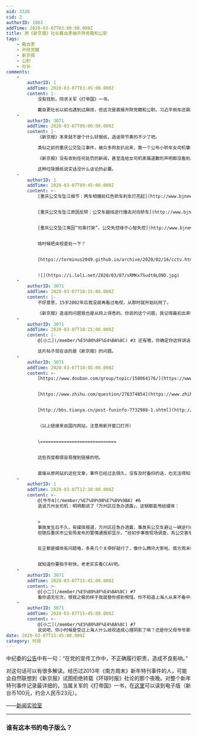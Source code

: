 ```yaml
---
aid: 3326
cid: 2
authorID: 1863
addTime: 2020-03-07T03:00:00.000Z
title: 原《新京报》社长戴自更被开除党籍和公职
tags:
    - 戴自更
    - 开除党籍
    - 新京报
    - 公职
    - 社长
comments:
    -
        authorID: 1
        addTime: 2020-03-07T03:45:00.000Z
        content: |-
            没有找到，同求关军《打帝国》一书。

            戴自更社长以前也遇到过麻烦，但这次是直接开除党籍和公职。习近平倒车还飙车，令满清贵胄无不刮目相看。
    -
        authorID: 3071
        addTime: 2020-03-07T09:00:00.000Z
        content: |-
            《新京报》本来就不是个什么好报纸，造谣带节奏的不少了吧。

            类似之前的重庆公交坠江事件，被众多网友扒出来，第一个公布小轿车女司机肇事的就是他们。后来事件明朗，

            《新京报》没有收到任何处罚的新闻，甚至连给女司机家属道歉的声明都没看到。

            这种垃圾报纸说实话没什么谈论的必要。
    -
        authorID: 1
        addTime: 2020-03-07T09:45:00.000Z
        content: >-
            [重庆公交车坠江细节：两车相撞前红色轿车刹车灯亮起](http://www.bjnews.com.cn/news/2018/10/29/515544.html)


            [重庆公交车坠江原因反转：公交车越线逆行撞击对向轿车](http://www.bjnews.com.cn/news/2018/10/28/515156.html)


            [重庆公交坠江竟因“司乘打架”，公交失控缘于心智失控](http://www.bjnews.com.cn/opinion/2018/11/02/517153.html)


            啥时候把央视查处一下？


            [https://terminus2049.github.io/archive/2020/02/16/cctv.html](https://terminus2049.github.io/archive/2020/02/16/cctv.html)


            ![](https://i.loli.net/2020/03/07/sRMKx7Sudt8LO9D.jpg)
    -
        authorID: 3071
        addTime: 2020-03-07T10:15:00.000Z
        content: |-
            不好意思，15岁2002年后我没就再看过电视，从那时就开始玩网了。

            《新京报》造谣的问题我也是从网上得悉的。你说的这个问题，我记得最初出来带节奏的就是这个报纸吧？
    -
        authorID: 3071
        addTime: 2020-03-07T10:15:00.000Z
        content: |-
            @[小二](/member/%E5%B0%8F%E4%BA%8C) #3 还有嗷，你确定你这样讲话不是诉诸伪善？

            这片帖子现在谈的是《新京报》的问题。
    -
        authorID: 3071
        addTime: 2020-03-07T10:45:00.000Z
        content: >-
            [https://www.douban.com/group/topic/158064176/](https://www.douban.com/group/topic/158064176/)


            [https://www.zhihu.com/question/276374854](https://www.zhihu.com/question/276374854)


            [http://bbs.tianya.cn/post-funinfo-7732988-1.shtml](http://bbs.tianya.cn/post-funinfo-7732988-1.shtml)


            （以上链接来自国内网站，注意用新开窗口打开）


            \=============================


            这些百度都很容易搜到链接的吧。


            直接从原网站扒这些文章，事件已经过去很久，没有及时备份的话，也无法得知对方会不会删新闻，偷偷做改动什么的。还是从广大普通网友的键盘下，看看他们的说法吧。
    -
        authorID: 1
        addTime: 2020-03-07T12:30:00.000Z
        content: >-
            @[牛牛A](/member/%E7%89%9B%E7%89%9BA) #6
            造谣万州女司机：明明都说了「万州区应急办透露」，这锅都能甩给媒体：


            >
            事故发生后不久，有媒体报道，万州区应急办透露，事故系公交车避让一辆逆行的小轿车所致。小轿车为一女司机驾驶，而且现场照片显示女司机穿的是高跟鞋。这引得舆论山呼海啸般地对所谓“肇事女司机”予以谴责，以致整个女司机群体跟着倒霉。
            但随后重庆市公安局发布的警情通报却显示，“经初步事故现场调查，系公交客车在行


            反正都是媒体有问题咯，多来几个关停好就行了，像什么腾讯大家啦、南方周末啦，都关了好，连着财新一起关了，这样才好。对那些不听党、不听习近平的先开除党籍和公职，省得吃党的饭，砸党的锅。


            就知道你要拍手称快。老老实实看CCAV吧。
    -
        authorID: 3071
        addTime: 2020-03-07T15:45:00.000Z
        content: >-
            @[小二](/member/%E5%B0%8F%E4%BA%8C) #7
            看你语无伦次，恨我之极的样子我就替你感到惋惜。你不知道上海人从来不看中央电视台的嘛？又拿你yp思路套上海人生活方式喔。移民了还是yp本性难改。
    -
        authorID: 3071
        addTime: 2020-03-07T15:45:00.000Z
        content: >-
            @[小二](/member/%E5%B0%8F%E4%BA%8C) #7
            说说吧，你小时候是受过上海人什么歧视造成心理阴影了嘛？还是你父母爷爷辈有过伤痕？你攻击我的话，建议最好换种方式来好不好哇？
date: 2020-03-07T15:45:00.000Z
category: 时政
---
```


中纪委的[公告](http://www.ccdi.gov.cn/yaowen/202003/t20200306_212993.html)中有一句：“在党的宣传工作中，不正确履行职责，造成不良影响。”

对这句话可以有很多解读。经历过2013年《南方周末》新年特刊事件的人，可能会自然联想到《新京报》试图拒绝转载《环球时报》社论的那个夜晚。对整个新年特刊事件记录最详细的，当属关军的《打帝国》一书，在[这里](https://readmoo.com/book/210025969000101)可以读到电子版（新台币100元，约合人民币23元）。

——[新闻实验室](https://t.me/s/newslab2020)

* * *

### [](#%E8%B0%81%E6%9C%89%E8%BF%99%E6%9C%AC%E4%B9%A6%E7%9A%84%E7%94%B5%E5%AD%90%E7%89%88%E4%B9%88)谁有这本书的电子版么？
